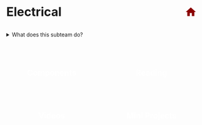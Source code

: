 <div style="display: flex; justify-content: space-between; align-items: center; margin-bottom: 2rem;">
  <h1 style="margin: 0; font-size: 2rem;">Electrical</h1>
  <a href="/" title="Home" class="home-icon" style="text-decoration: none;">
    <!-- Home SVG Icon -->
    <svg xmlns="http://www.w3.org/2000/svg" height="32" width="32" viewBox="0 0 24 24" fill="#8B0000">
      <path d="M10 20v-6h4v6h5v-8h3L12 3 2 12h3v8z"/>
    </svg>
  </a>
</div>

<style>
.button-grid {
  display: grid;
  grid-template-columns: repeat(2, 1fr);
  gap: 1.5rem;
}

.button-grid a {
  display: flex;
  align-items: center;
  justify-content: center;
  background-color: var(--mmred); 
  color: white;
  font-weight: bold;
  text-decoration: none;
  padding: 2rem;
  border-radius: 12px;
  font-size: 1.3rem;
  transition: background-color 0.3s, color 0.3s;
}

.button-grid a:hover {
  background-color: var(red-hover); 
  color: var(--mmgold); 
}

</style>

<details class="subteam-details"><summary>What does this subteam do?</summary><ul class="subteam-text">
  <li>Organizes and installs wiring on beta and competition robots</li>
  <li>Plans and mounts electrical components on the robot’s bellypan</li>
  <li>Ensures all components are updated to latest firmware</li>
  <li>Labels, tests, and troubleshoots the robot’s electrical systems</li>
</ul></details>

<div class="button-grid" style="margin-top: 3rem; margin-bottom: 3rem">
  <a href="components"">Components</a>
  <a href="reading">Reading</a>
  <a href="videos">Videos</a>
  <a href="mini">Mini Projects</a>
  

</div>